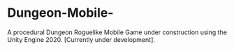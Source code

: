 # Dungeon-Mobile-
A procedural Dungeon Roguelike Mobile Game under construction using the Unity Engine 2020. [Currently under development]. 
